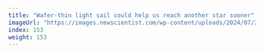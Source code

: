 ```yaml
---
title: "Wafer-thin light sail could help us reach another star sooner"
imageUrl: "https://images.newscientist.com/wp-content/uploads/2024/07/25102200/SEI_213733419.jpg?width=788"
index: 153
weight: 153
---
```

